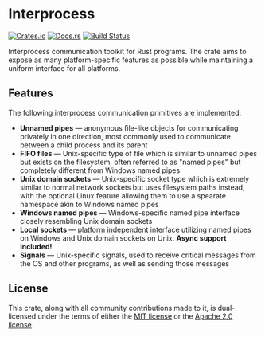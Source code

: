 # Interprocess
[![Crates.io](https://img.shields.io/crates/v/interprocess)](https://crates.io/crates/interprocess "Interprocess on Crates.io")
[![Docs.rs](https://img.shields.io/badge/documentation-docs.rs-informational)](https://docs.rs/interprocess "interprocess on Docs.rs")
[![Build Status](https://github.com/kotauskas/interprocess/workflows/Checks%20and%20tests/badge.svg)](https://github.com/kotauskas/interprocess/actions "GitHub Actions page for Interprocess")

Interprocess communication toolkit for Rust programs. The crate aims to expose as many platform-specific features as possible while maintaining a uniform interface for all platforms.

## Features
The following interprocess communication primitives are implemented:
- **Unnamed pipes** — anonymous file-like objects for communicating privately in one direction, most commonly used to communicate between a child process and its parent
- **FIFO files** — Unix-specific type of file which is similar to unnamed pipes but exists on the filesystem, often referred to as "named pipes" but completely different from Windows named pipes
- **Unix domain sockets** — Unix-specific socket type which is extremely similar to normal network sockets but uses filesystem paths instead, with the optional Linux feature allowing them to use a spearate namespace akin to Windows named pipes
- **Windows named pipes** — Windows-specific named pipe interface closely resembling Unix domain sockets
- **Local sockets** — platform independent interface utilizing named pipes on Windows and Unix domain sockets on Unix. **Async support included!**
- **Signals** — Unix-specific signals, used to receive critical messages from the OS and other programs, as well as sending those messages

## License
This crate, along with all community contributions made to it, is dual-licensed under the terms of either the [MIT license] or the [Apache 2.0 license].

[MIT license]: https://choosealicense.com/licenses/mit/ " "
[Apache 2.0 license]: https://choosealicense.com/licenses/apache-2.0/ " "
